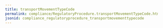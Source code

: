 ```yaml
---
title: transportMovementTypeCode
permalink: compliance/RegulatoryProcedure.transportMovementTypeCode.html
jsonid: compliance_regulatoryprocedure_transportmovementtypecode
---
```


